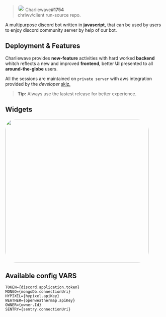 
> <img style="border-radius: 300px;" src="https://japi.rest/discord/v1/user/902937010103275581/avatar?size=512" width="20"/> Charliewave<strong>#1754</strong><br/> chrlwv/client run-source repo.

A multipurpose discord bot written in **javascript**, that can be used by users to enjoy discord community server by help of our bot.

## Deployment & Features

Charliewave provides **new-feature** activities with hard worked **backend** whitch reflects a new and improved **frontend**, better **UI** presented to all **around-the-globe** users.

All the sessions are maintained on `private server` with aws integration provided by the *developer* <a href="https://skillzl.me" >sklz.<a/>

> **Tip:** Always use the lastest release for better experience.
## Widgets

<a href="https://chrlwv.tech" ><img style="border-radius: 34px;" src="https://i.imgur.com/CVYoM6s.png" width="456"/><a/>

## Available config VARS
```
TOKEN={discord.application.token}
MONGO={mongoDb.connectionUri}
HYPIXEL={hypixel.apiKey}
WEATHER={openweathermap.apiKey}
OWNER={owner.Id}
SENTRY={sentry.connectionUri}
```
    